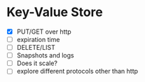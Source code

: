 # Key-Value Store

- [x] PUT/GET over http
- [ ] expiration time
- [ ] DELETE/LIST
- [ ] Snapshots and logs
- [ ] Does it scale?
- [ ] explore different protocols other than http
